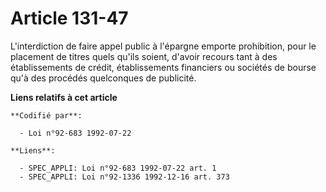 # Article 131-47

L'interdiction de faire appel public à l'épargne emporte prohibition, pour le placement de titres quels qu'ils soient,
d'avoir recours tant à des établissements de crédit, établissements financiers ou sociétés de bourse qu'à des procédés
quelconques de publicité.

**Liens relatifs à cet article**

	**Codifié par**:

	  - Loi n°92-683 1992-07-22

	**Liens**:

	  - SPEC_APPLI: Loi n°92-683 1992-07-22 art. 1
	  - SPEC_APPLI: Loi n°92-1336 1992-12-16 art. 373
